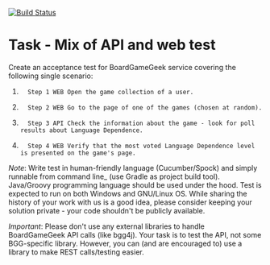 [![Build Status](https://travis-ci.com/milanoid/4finance-qa-assigment.svg?branch=master)](https://travis-ci.com/milanoid/4finance-qa-assigment)

# Task - Mix of API and web test

Create an acceptance test for BoardGameGeek service covering the following single scenario:

1.       Step 1 WEB Open the game collection of a user.

2.       Step 2 WEB Go to the page of one of the games (chosen at random).

3.       Step 3 API Check the information about the game - look for poll results about Language Dependence.

4.       Step 4 WEB Verify that the most voted Language Dependence level is presented on the game's page.

_Note_: Write test in human-friendly language (Cucumber/Spock) and simply runnable from command line_ 
(use Gradle as project build tool). Java/Groovy programming language should be used under the hood. Test is expected 
to run on both Windows and GNU/Linux OS. While sharing the history of your work with us is a good idea, please consider
keeping your solution private - your code shouldn't be publicly available.

_Important_: Please don't use any external libraries to handle BoardGameGeek API calls (like bgg4j). Your task is 
to test the API, not some BGG-specific library. However, you can (and are encouraged to) use a library to make REST 
calls/testing easier.
